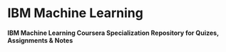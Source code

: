 # IBM Machine Learning 

**IBM Machine Learning Coursera Specialization Repository for Quizes, Assignments & Notes**
